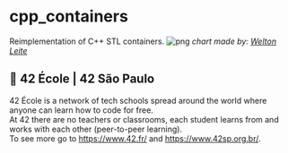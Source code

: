 # cpp_containers
Reimplementation of C++ STL containers.
![png](https://user-images.githubusercontent.com/31427890/204667103-db2c63be-01a5-4dfe-99aa-63052728301e.png)
*chart made by: [Welton Leite](https://github.com/wwwwelton)*

## 🏫 42 École | 42 São Paulo
42 École is a network of tech schools spread around the world where anyone can learn how to code for free.\
At 42 there are no teachers or classrooms, each student learns from and works with each other (peer-to-peer learning).\
To see more go to https://www.42.fr/ and https://www.42sp.org.br/.
